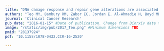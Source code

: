 ```yaml
---
title: "DNA damage response and repair gene alterations are associated with improved survival in patients with platinum-treated advanced urothelial carcinoma"
authors: "Teo MY, Bambury RM, Zabor EC, Jordan E, Al-Ahmadie H, Boyd ME, Bouvier N, **Mullane SA**, Cha EK, Roper N, Ostrovnaya I, Hyman DM, Bochner BH, Arcila ME, Solit DB, Berger MF, Bajorin DF, Bellmunt J, Iyer G, Rosenberg JE."
journal: 'Clinical Cancer Research'
pub_date: "2016-01-15" #Date of publication. Change from Biorxiv date to Journal date once accepted
image: "/static/img/pub/2017_Teo.png" #Minimum dimensions TBD
pmid: "28137924"
pdf: '10.1158/1078-0432.CCR-16-2520'

---
```

